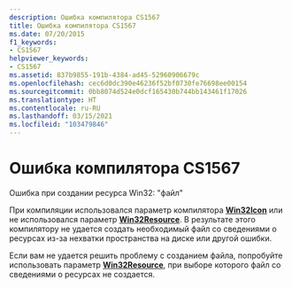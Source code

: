 ```yaml
---
description: Ошибка компилятора CS1567
title: Ошибка компилятора CS1567
ms.date: 07/20/2015
f1_keywords:
- CS1567
helpviewer_keywords:
- CS1567
ms.assetid: 837b9855-191b-4384-ad45-52960906679c
ms.openlocfilehash: cec6d0dc390e46236f52bf0730fe76698ee00154
ms.sourcegitcommit: 0bb8074d524e0dcf165430b744bb143461f17026
ms.translationtype: HT
ms.contentlocale: ru-RU
ms.lasthandoff: 03/15/2021
ms.locfileid: "103479846"
---
```

# <a name="compiler-error-cs1567"></a>Ошибка компилятора CS1567

Ошибка при создании ресурса Win32: "файл"  
  
 При компиляции использовался параметр компилятора [**Win32Icon**](../compiler-options/resources.md#win32icon) или не использовался параметр [**Win32Resource**](../compiler-options/resources.md#win32resource). В результате этого компилятору не удается создать необходимый файл со сведениями о ресурсах из-за нехватки пространства на диске или другой ошибки.  
  
 Если вам не удается решить проблему с созданием файла, попробуйте использовать параметр [**Win32Resource**](../compiler-options/resources.md#win32resource), при выборе которого файл со сведениями о ресурсах не создается.
